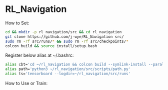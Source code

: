 # RL_Navigation

How to Set:
```bash
cd && mkdir -p rl_navigation/src && cd rl_navigation
git clone https://github.com/j-wye/RL_Navigation src/
sudo rm -rf src/runs/* && sudo rm -rf src/checkpoints/*
colcon build && source install/setup.bash
```

Register below alias at ~/.bashrc:
```bash
alias cbt='cd ~/rl_navigation && colcon build --symlink-install --parallel-workers 16 --cmake-args -DCMAKE_BUILD_TYPE=Release && sb && cd src/ && ~/isaacsim2/python.sh scripts/train.py'
alias path='python3 ~/rl_navigation/src/scripts/path.py'
alias ts='tensorboard --logdir=~/rl_navigation/src/runs'
```

How to Use or Train:
```bash

```